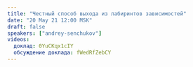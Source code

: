 ```yaml
---
title: "Честный способ выхода из лабиринтов зависимостей"
date: "20 May 21 12:00 MSK"
draft: false
speakers: ["andrey-senchukov"]
videos:
  доклад: 0YuCKqx1cIY
  обсуждение доклада: fWedRfZebCY
---
```


